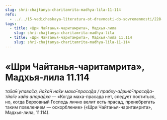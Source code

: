 ```yaml
---
slug: shri-chajtanya-charitamrita-madhya-lila-11-114
refs:
  - ../../15-vedicheskaya-literatura-ot-drevnosti-do-sovremennosti/228-1982-11-02-a1-prema-vivarta-podderzhivaet-filosofiyu-gaudiya-matha.md
tags:
  - title: «Шри Чайтанья-чаритамрита», Мадхья-лила
    slug: shri-chajtanya-charitamrita-madhya-lila
  - title: «Шри Чайтанья-чаритамрита», Мадхья-лила 11.114
    slug: shri-chajtanya-charitamrita-madhya-lila-11-114
---
```


# «Шри Чайтанья-чаритамрита», Мадхья-лила 11.114

*та̄ха̄н̇ упава̄са, йа̄ха̄н̇ на̄хи маха̄-праса̄да / прабху-а̄джн̃а̄-праса̄да-тйа̄ге хайа апара̄дха* — «Когда маха-прасада нет, следует поститься, но, когда Верховный Господь лично велит есть прасад, пренебрегать таким повелением — оскорбление» («Шри Чайтанья-чаритамрита», Мадхья-лила, 11.114).
